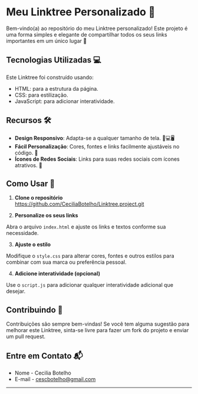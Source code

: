# Meu Linktree Personalizado 🌳

Bem-vindo(a) ao repositório do meu Linktree personalizado! Este projeto é uma forma simples e elegante de compartilhar todos os seus links importantes em um único lugar 🚀

## Tecnologias Utilizadas 💻

Este Linktree foi construído usando:

- HTML: para a estrutura da página.
- CSS: para estilização.
- JavaScript: para adicionar interatividade.

## Recursos 🛠

- **Design Responsivo**: Adapta-se a qualquer tamanho de tela. 📱💻🖥
- **Fácil Personalização**: Cores, fontes e links facilmente ajustáveis no código. 🎨
- **Ícones de Redes Sociais**: Links para suas redes sociais com ícones atrativos. 🔗

## Como Usar 📖

1. **Clone o repositório**
   https://github.com/CeciliaBotelho/Linktree.project.git
   

2. **Personalize os seus links**

Abra o arquivo `index.html` e ajuste os links e textos conforme sua necessidade.

3. **Ajuste o estilo**

Modifique o `style.css` para alterar cores, fontes e outros estilos para combinar com sua marca ou preferência pessoal.

4. **Adicione interatividade (opcional)**

Use o `script.js` para adicionar qualquer interatividade adicional que desejar.

## Contribuindo 🤝

Contribuições são sempre bem-vindas! Se você tem alguma sugestão para melhorar este Linktree, sinta-se livre para fazer um fork do projeto e enviar um pull request.

## Entre em Contato 📬

- Nome - Cecilia Botelho 
- E-mail - cescbotelho@gmail.com
---
